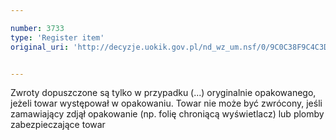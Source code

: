 ```yaml
---

number: 3733
type: 'Register item'
original_uri: 'http://decyzje.uokik.gov.pl/nd_wz_um.nsf/0/9C0C38F9C4C3D3F6C1257A790039324A?OpenDocument'


---
```


Zwroty dopuszczone są tylko w przypadku (...) oryginalnie opakowanego, jeżeli towar występował w opakowaniu. Towar nie może być zwrócony, jeśli zamawiający zdjął opakowanie (np. folię chroniącą wyświetlacz) lub plomby zabezpieczające towar
